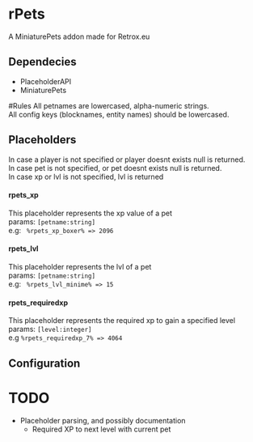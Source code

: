# rPets
A MiniaturePets addon made for Retrox.eu<br>

## Dependecies
- PlaceholderAPI
- MiniaturePets

#Rules
All petnames are lowercased, alpha-numeric strings.<br>
All config keys (blocknames, entity names) should be lowercased.


## Placeholders
In case a player is not specified or player doesnt exists null is returned.<br>
In case pet is not specified, or pet doesnt exists null is returned.<br>
In case xp or lvl is not specified, lvl is returned<br>

#### rpets_xp
This placeholder represents the xp value of a pet <br>
params: `[petname:string]` <br>
e.g: ``` %rpets_xp_boxer% => 2096```<br>


#### rpets_lvl
This placeholder represents the lvl of a pet <br>
params: `[petname:string]`<br>
e.g: ``` %rpets_lvl_minime% => 15```<br>

#### rpets_requiredxp
This placeholder represents the required xp to gain a specified level<br>
params: `[level:integer]`<br>
e.g ```%rpets_requiredxp_7% => 4064```<br>


## Configuration


# TODO

- Placeholder parsing, and possibly documentation
    - Required XP to next level with current pet

